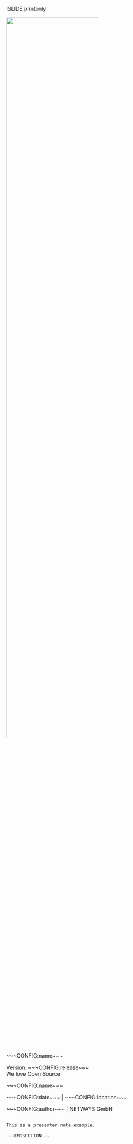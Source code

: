 !SLIDE printonly

<div class="title-page">
    <div class="netways-title"><img src="../../global/_images/netways-logo-1366.png" style="width:70%"/></div>
    <div class="title-name"><p>~~~CONFIG:name~~~</p>
      <div class="title-release">Version: ~~~CONFIG:release~~~</div>
      <div class="title-footer">We love Open Source</div>
    </div>
</div>

<!SLIDE noprint>

<div class="title-name"><p>~~~CONFIG:name~~~</p></div>
<div class="title-location"><p>~~~CONFIG:date~~~ | ~~~CONFIG:location~~~</p></div>
<div class="title-author"><p>~~~CONFIG:author~~~ | NETWAYS GmbH</p></div>

~~~SECTION:notes~~~

This is a presenter note example.

~~~ENDSECTION~~~
